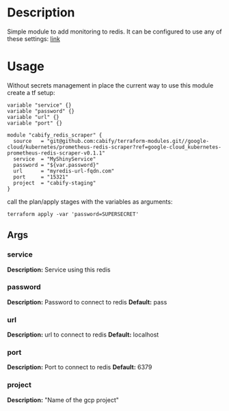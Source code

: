 # Description
Simple module to add monitoring to redis.
It can be configured to use any of these settings: [link](https://github.com/oliver006/redis_exporter#flags)

# Usage

Without secrets management in place the current way to use this module create a tf setup:

```
variable "service" {}
variable "password" {}
variable "url" {}
variable "port" {}

module "cabify_redis_scraper" {
  source   = "git@github.com:cabify/terraform-modules.git//google-cloud/kubernetes/prometheus-redis-scraper?ref=google-cloud_kubernetes-prometheus-redis-scraper-v0.1.1"
  service  = "MyShinyService"
  password = "${var.password}"
  url      = "myredis-url-fqdn.com"
  port     = "15321"
  project  = "cabify-staging"
}
```

call the plan/apply stages with the variables as arguments:

```
terraform apply -var 'password=SUPERSECRET'
```

## Args

### service
**Description:** Service using this redis

### password
**Description:** Password to connect to redis
**Default:** pass


### url
**Description:** url to connect to redis
**Default:** localhost


### port
**Description:** Port to connect to redis
**Default:** 6379

### project
**Description:** "Name of the gcp project"


